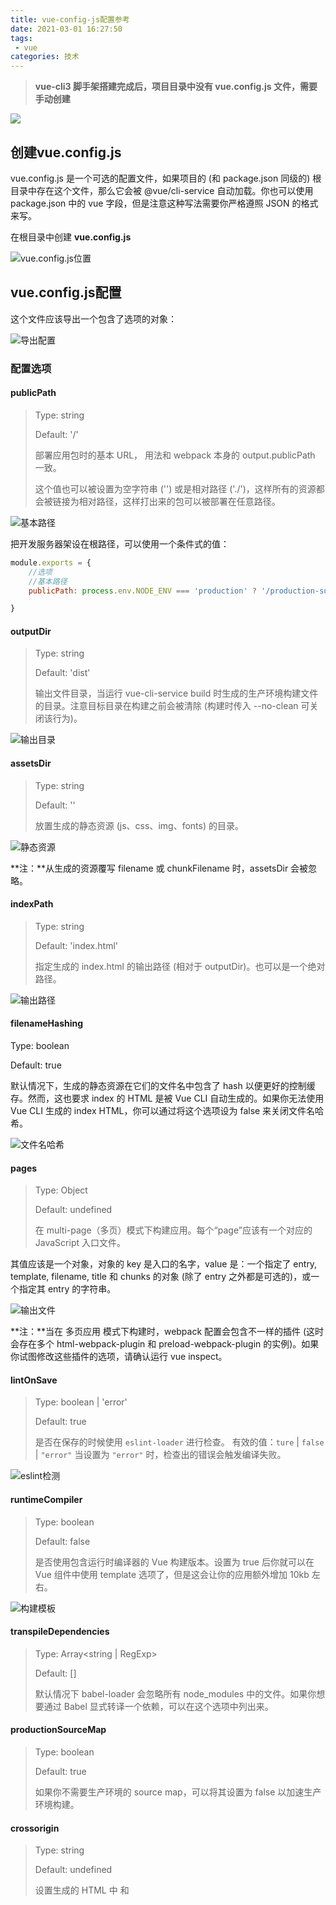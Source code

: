 ```yaml
---
title: vue-config-js配置参考
date: 2021-03-01 16:27:50
tags: 
 - vue
categories: 技术
---
```


> **vue-cli3 脚手架搭建完成后，项目目录中没有 vue.config.js 文件，需要手动创建**

![](vue-config-js配置参考/image-20200527164806424.png)



## 创建vue.config.js

vue.config.js 是一个可选的配置文件，如果项目的 (和 package.json 同级的) 根目录中存在这个文件，那么它会被 @vue/cli-service 自动加载。你也可以使用 package.json 中的 vue 字段，但是注意这种写法需要你严格遵照 JSON 的格式来写。



在根目录中创建 **vue.config.js**

![vue.config.js位置](vue-config-js配置参考/image-20200527165215304.png)



## **vue.config.js配置**

这个文件应该导出一个包含了选项的对象：

![导出配置](vue-config-js配置参考/image-20200527170610550.png)

### **配置选项**

#### **publicPath** 

> Type: string
>
> Default: '/'
>
> 部署应用包时的基本 URL， 用法和 webpack 本身的 output.publicPath 一致。
>
> 这个值也可以被设置为空字符串 ('') 或是相对路径 ('./')，这样所有的资源都会被链接为相对路径，这样打出来的包可以被部署在任意路径。

![基本路径](vue-config-js配置参考/image-20200527170802288.png)

把开发服务器架设在根路径，可以使用一个条件式的值：

```javascript
module.exports = {
    //选项
    //基本路径
    publicPath: process.env.NODE_ENV === 'production' ? '/production-sub-path' : '/'

}
```



#### **outputDir**

> Type: string
>
> Default: 'dist'
>
> 输出文件目录，当运行 vue-cli-service build 时生成的生产环境构建文件的目录。注意目标目录在构建之前会被清除 (构建时传入 --no-clean 可关闭该行为)。

![输出目录](vue-config-js配置参考/image-20200527171222480.png)



#### **assetsDir**

> Type: string
>
> Default: ''
>
> 放置生成的静态资源 (js、css、img、fonts) 的目录。

![静态资源](vue-config-js配置参考/image-20200527172555291.png)

**注：**从生成的资源覆写 filename 或 chunkFilename 时，assetsDir 会被忽略。



#### **indexPath**

> Type: string
>
> Default: 'index.html'
>
> 指定生成的 index.html 的输出路径 (相对于 outputDir)。也可以是一个绝对路径。

![输出路径](vue-config-js配置参考/image-20200527172607195.png)



#### **filenameHashing**

Type: boolean

Default: true

默认情况下，生成的静态资源在它们的文件名中包含了 hash 以便更好的控制缓存。然而，这也要求 index 的 HTML 是被 Vue CLI 自动生成的。如果你无法使用 Vue CLI 生成的 index HTML，你可以通过将这个选项设为 false 来关闭文件名哈希。

![文件名哈希](vue-config-js配置参考/image-20200527172715959.png)



#### **pages**

> Type: Object
>
> Default: undefined
>
> 在 multi-page（多页）模式下构建应用。每个“page”应该有一个对应的 JavaScript 入口文件。

其值应该是一个对象，对象的 key 是入口的名字，value 是：一个指定了 entry, template, filename, title 和 chunks 的对象 (除了 entry 之外都是可选的)，或一个指定其 entry 的字符串。

![输出文件](vue-config-js配置参考/image-20200527172646321.png)

**注：**当在 多页应用 模式下构建时，webpack 配置会包含不一样的插件 (这时会存在多个 html-webpack-plugin 和 preload-webpack-plugin 的实例)。如果你试图修改这些插件的选项，请确认运行 vue inspect。



#### **lintOnSave**

> Type: boolean | 'error'
>
> Default: true
>
> 是否在保存的时候使用 `eslint-loader` 进行检查。 有效的值：`ture` | `false` | `"error"` 当设置为 `"error"` 时，检查出的错误会触发编译失败。

![eslint检测](vue-config-js配置参考/image-20200527173136735.png)



#### **runtimeCompiler**

> Type: boolean
>
> Default: false
>
> 是否使用包含运行时编译器的 Vue 构建版本。设置为 true 后你就可以在 Vue 组件中使用 template 选项了，但是这会让你的应用额外增加 10kb 左右。

![构建模板](vue-config-js配置参考/image-20200527173147705.png)



#### **transpileDependencies**

> Type: Array<string | RegExp>
>
> Default: []
>
> 默认情况下 babel-loader 会忽略所有 node_modules 中的文件。如果你想要通过 Babel 显式转译一个依赖，可以在这个选项中列出来。



#### **productionSourceMap**

> Type: boolean
>
> Default: true
>
> 如果你不需要生产环境的 source map，可以将其设置为 false 以加速生产环境构建。



#### **crossorigin**

> Type: string
>
> Default: undefined
>
> 设置生成的 HTML 中 <link rel="stylesheet"> 和 <script> 标签的 crossorigin 属性。



#### **integrity**

> Type: boolean
>
> Default: false
>
> 在生成的 HTML 中的 <link rel="stylesheet"> 和 <script> 标签上启用 [Subresource Integrity](https://links.jianshu.com/go?to=https%3A%2F%2Fdeveloper.mozilla.org%2Fen-US%2Fdocs%2FWeb%2FSecurity%2FSubresource_Integrity) (SRI)。如果你构建后的文件是部署在 CDN 上的，启用该选项可以提供额外的安全性。



### **Webpack相关配置**

#### **configureWebpack**

> Type: Object | Function
>
> 如果这个值是一个对象，则会通过 [webpack-merge](https://links.jianshu.com/go?to=https%3A%2F%2Fgithub.com%2Fsurvivejs%2Fwebpack-merge) 合并到最终的配置中。
>
> 如果这个值是一个函数，则会接收被解析的配置作为参数。该函数及可以修改配置并不返回任何东西，也可以返回一个被克隆或合并过的配置版本。



#### **chainWebpack**

> Type: Function
>
> 是一个函数，会接收一个基于 [webpack-chain](https://links.jianshu.com/go?to=https%3A%2F%2Fgithub.com%2Fmozilla-neutrino%2Fwebpack-chain) 的 ChainableConfig 实例。允许对内部的 webpack 配置进行更细粒度的修改。



### **Css相关配置**

![css配置](vue-config-js配置参考/cssperizhi.webp)



#### **css.modules**

> Type: boolean
>
> Default: false
>
> 默认情况下，只有 *.module.[ext] 结尾的文件才会被视作 CSS Modules 模块。设置为 true 后你就可以去掉文件名中的 .module 并将所有的 *.(css|scss|sass|less|styl(us)?) 文件视为 CSS Modules 模块。



#### **css.extract**

> Type: boolean | Object
>
> Default: 生产环境下是 true，开发环境下是 false
>
> 是否将组件中的 CSS 提取至一个独立的 CSS 文件中 (而不是动态注入到 JavaScript 中的 inline 代码)。



#### **css.sourceMap**

> Type: boolean
>
> Default: false
>
> 是否为 CSS 开启 source map。设置为 true 之后可能会影响构建的性能。



#### **css.loaderOptions**

> Type: Object
>
> Default: {}
>
> 向 CSS 相关的 loader 传递选项。

支持的 loader 有：

> [css-loader](https://links.jianshu.com/go?to=https%3A%2F%2Fgithub.com%2Fwebpack-contrib%2Fcss-loader)
>
> [postcss-loader](https://links.jianshu.com/go?to=https%3A%2F%2Fgithub.com%2Fpostcss%2Fpostcss-loader)
>
> [sass-loader](https://links.jianshu.com/go?to=https%3A%2F%2Fgithub.com%2Fwebpack-contrib%2Fsass-loader)
>
> [less-loader](https://links.jianshu.com/go?to=https%3A%2F%2Fgithub.com%2Fwebpack-contrib%2Fless-loader)
>
> [stylus-loader](https://links.jianshu.com/go?to=https%3A%2F%2Fgithub.com%2Fshama%2Fstylus-loader)



**parallel**

> Type: boolean
>
> Default: require('os').cpus().length > 1
>
> 是否为 Babel 或 TypeScript 使用 thread-loader。该选项在系统的 CPU 有多于一个内核时自动启用，仅作用于生产构建。

pwa

> Type: Object
>
> 向 [PWA 插件](https://links.jianshu.com/go?to=https%3A%2F%2Fgithub.com%2Fvuejs%2Fvue-cli%2Ftree%2Fdev%2Fpackages%2F%40vue%2Fcli-plugin-pwa)传递选项。

**pluginOptions**

> Type: Object
>
> 这是一个不进行任何 schema 验证的对象，因此它可以用来传递任何第三方插件选项。



### 配置webpack-dev-server

#### **devServer**

> Type: Object
>
> [所有 webpack-dev-server 的选项](https://links.jianshu.com/go?to=https%3A%2F%2Fwebpack.js.org%2Fconfiguration%2Fdev-server%2F)都支持。注意：
>
> 有些值像 host、port 和 https 可能会被命令行参数覆写。
>
> 有些值像 publicPath 和 historyApiFallback 不应该被修改，因为它们需要和开发服务器的 [publicPath](https://links.jianshu.com/go?to=https%3A%2F%2Fcli.vuejs.org%2Fzh%2Fconfig%2F%23baseurl) 同步以保障正常的工作。



#### **devServer.proxy**

> Type: string | Object
>
> 如果你的前端应用和后端 API 服务器没有运行在同一个主机上，你需要在开发环境下将 API 请求代理到 API 服务器。这个问题可以通过 vue.config.js 中的 devServer.proxy 选项来配置。

![重定向路径配置](vue-config-js配置参考/image-20200527175340086.png)



### 具体代码

```javascript
module.exports = {
    //选项
    //基本路径
    publicPath: '/',
    //构建式的输出目录
    outputDir: 'dist',
    //放置静态资源的目录
    assetsDir: 'static',
    //html的输出路径
    indexPath: 'index.html',
    //文件名哈希
    filenameHashing: true,
    //用于配置多页面配置，默认是undefined
    pages: {
        index: {
            //page的入口文件
            entry: 'src/index/main.js',
            //模板文件
            template: 'public/index.html',
            //dist/index.html的输出文件
            filename: 'index.html',
            //当使用页面 title选项时
            //template中的title标签需要时<title><%= htmlWebpackPlugin.options.title%></title>
            title: 'Index Page',
            //在这个页面中包含的块，默认情况下会包含
            //提取出来的通用chunk和vendorchunk
            chunks: ['chunk-vendors', 'chunk-common', 'index']
        },
        //当使用只有入口的字符串格式时
        //模板文件默认是`public/subpage.html`
        //如果不存在，就回退到'public/index.html'
        //输出文件默认是`subpage.html`
        subpage: 'src/subpage/main.js'
    },
    //是否在保存的时候使用'eslint-loader' 进行检查
    lintOneSave: true,
    //是否使用带有浏览器内编译器的完整构建版本
    runtimeCompiler: false,
    //配置路由
    devServer: {
        open: process.platform === 'darwin',
        host: '0.0.0.0',
        port: 8080,
        https: false,
        hotOnly: false,
        //配置代理
        proxy: {
            '/api': {
                target: 'http:www.mirenol.com',
                changeOrigin: true,
                secure: false,
                pathRewrite: {
                    '^/api': ''
                }
            },
            '/foo': {
                target: '<other_url>'
            }
        },
        before: app => {}
    }
}
```



原文链接：[vue.config.js 配置](https://www.jianshu.com/p/b358a91bdf2d) 